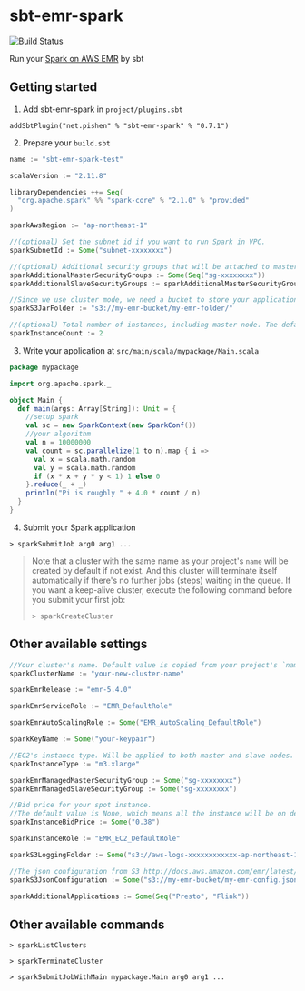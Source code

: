 # sbt-emr-spark

[![Build Status](https://travis-ci.org/pishen/sbt-emr-spark.svg?branch=master)](https://travis-ci.org/pishen/sbt-emr-spark)

Run your [Spark on AWS EMR](http://docs.aws.amazon.com/emr/latest/ReleaseGuide/emr-spark-launch.html) by sbt

## Getting started

1. Add sbt-emr-spark in `project/plugins.sbt`

  ```
  addSbtPlugin("net.pishen" % "sbt-emr-spark" % "0.7.1")
  ```

2. Prepare your `build.sbt`

  ```scala
  name := "sbt-emr-spark-test"

  scalaVersion := "2.11.8"

  libraryDependencies ++= Seq(
    "org.apache.spark" %% "spark-core" % "2.1.0" % "provided"
  )

  sparkAwsRegion := "ap-northeast-1"

  //(optional) Set the subnet id if you want to run Spark in VPC.
  sparkSubnetId := Some("subnet-xxxxxxxx")

  //(optional) Additional security groups that will be attached to master and slave's ec2.
  sparkAdditionalMasterSecurityGroups := Some(Seq("sg-xxxxxxxx"))
  sparkAdditionalSlaveSecurityGroups := sparkAdditionalMasterSecurityGroups.value

  //Since we use cluster mode, we need a bucket to store your application's jar.
  sparkS3JarFolder := "s3://my-emr-bucket/my-emr-folder/"

  //(optional) Total number of instances, including master node. The default value is 1.
  sparkInstanceCount := 2
  ```

3. Write your application at `src/main/scala/mypackage/Main.scala`

  ```scala
  package mypackage

  import org.apache.spark._

  object Main {
    def main(args: Array[String]): Unit = {
      //setup spark
      val sc = new SparkContext(new SparkConf())
      //your algorithm
      val n = 10000000
      val count = sc.parallelize(1 to n).map { i =>
        val x = scala.math.random
        val y = scala.math.random
        if (x * x + y * y < 1) 1 else 0
      }.reduce(_ + _)
      println("Pi is roughly " + 4.0 * count / n)
    }
  }
  ```

4. Submit your Spark application

  ```
  > sparkSubmitJob arg0 arg1 ...
  ```

> Note that a cluster with the same name as your project's `name` will be created by default if not exist. And this cluster will terminate itself automatically if there's no further jobs (steps) waiting in the queue.
> If you want a keep-alive cluster, execute the following command before you submit your first job:
> ```
> > sparkCreateCluster
> ```

## Other available settings

```scala
//Your cluster's name. Default value is copied from your project's `name` setting.
sparkClusterName := "your-new-cluster-name"

sparkEmrRelease := "emr-5.4.0"

sparkEmrServiceRole := "EMR_DefaultRole"

sparkEmrAutoScalingRole := Some("EMR_AutoScaling_DefaultRole")

sparkKeyName := Some("your-keypair")

//EC2's instance type. Will be applied to both master and slave nodes.
sparkInstanceType := "m3.xlarge"

sparkEmrManagedMasterSecurityGroup := Some("sg-xxxxxxxx")
sparkEmrManagedSlaveSecurityGroup := Some("sg-xxxxxxxx")

//Bid price for your spot instance.
//The default value is None, which means all the instance will be on demand.
sparkInstanceBidPrice := Some("0.38")

sparkInstanceRole := "EMR_EC2_DefaultRole"

sparkS3LoggingFolder := Some("s3://aws-logs-xxxxxxxxxxxx-ap-northeast-1/elasticmapreduce/")

//The json configuration from S3 http://docs.aws.amazon.com/emr/latest/ReleaseGuide/emr-configure-apps.html
sparkS3JsonConfiguration := Some("s3://my-emr-bucket/my-emr-config.json")

sparkAdditionalApplications := Some(Seq("Presto", "Flink"))
```

## Other available commands

```
> sparkListClusters

> sparkTerminateCluster

> sparkSubmitJobWithMain mypackage.Main arg0 arg1 ...
```
